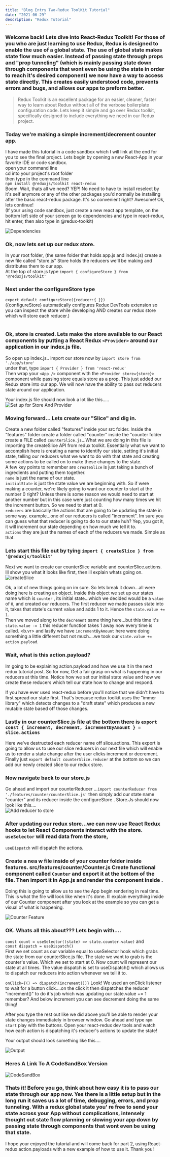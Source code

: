 ```yaml
---
title: "Blog Entry Two-Redux ToolKit Tutorial"
date: "2021-06-29"
description: "Redux Tutorial"
---
```


### Welcome back! Lets dive into React-Redux Toolkit! For those of you who are just learning to use Redux, Redux is designed to enable the use of a global state. The use of global state makes state flow much easier. Instead of passing state through props and "prop tunneling" (which is mainly passing state down through components that wont even be using the state in order to reach it's desired component) we now have a way to access state directly. This creates easily understood code, prevents errors and bugs, and allows our apps to preform better.

> Redux Toolkit is an excellent package for an easier, cleaner, faster way to learn about Redux without all of the verbose boilerplate configuration code. Lets keep it simple and go over Redux toolkit, specifically designed to include everything we need in our Redux project.

### Today we're making a simple increment/decrement counter app.

I have made this tutorial in a code sandbox which I will link at the end for you to see the final project.
Lets begin by opening a new React-App in your favorite IDE or code sandbox.<br>
open your command line<br>
cd into your project's root folder<br>
then type in the command line<br>
`npm install @reduxjs/toolkit react-redux`<br>
Boom. Wait, thats all we need? YEP! No need to have to install reselect by it's self anymore or any of the other packages you'd normally be installing after the basic react-redux package. It's so convenient right? Awesome! Ok, lets continue! <br>
(If your using code sandbox, just create a new react app template, on the bottom left side of your screen go to dependencies and type in react-redux, hit enter, then also type in @redux-toolkit)<br>

![Dependencies](https://i.ibb.co/W0WynJ5/dependecies.png "Dependencies Added To Our Project") <br>

### Ok, now lets set up our redux store.

In your root folder, (the same folder that holds app.js and index.js) create a new file called "store.js" Store holds the reducers we'll be making and distributes them to our app. <br>
At the top of store.js type `import { configureStore } from '@reduxjs/toolkit'`<br>

### Next under the configureStore type<br>

`export default configureStore({reducer:{ }})`<br>
({configureStore} automatically configures Redux DevTools extension so you can inspect the store while developing AND creates our redux store which will store each reducer.)<br><br>

### Ok, store is created. Lets make the store available to our React components by putting a React Redux `<Provider>` around our application in our index.js file. <br>

So open up index.js.. import our store now by `import store from './app/store'`<br>
under that, type `import { Provider } from 'react-redux'`<br>
Then wrap your `<App />` component with the `<Provider store={store}>` component while passing store equals store as a prop. This just added our Redux store into our app. We will now have the ability to pass out reducers state around our application. <br>

Your index.js file should now look a lot like this.....<br>
![Set up for Store And Provider](https://i.ibb.co/1vQ0Sfm/Provider.png "imported store and provider and set up provider and store.") <br>

### Moving forward... Lets create our "Slice" and dig in.

Create a new folder called "features" inside your src folder. Inside the "features" folder create a folder called "counter" inside the "counter folder create a FILE called `counterSlice.js`...What we are doing in this file is importing the createSlice API from redux toolkit. Essentially what we want to accomplish here is creating a name to identify our state, setting it's initial state, telling our reducers what we want to do with that state and creating some actions to be called on to make these changes to the state. <br>
A few key points to remember are `createSlice` is just taking a bunch of ingredients and putting them together. <br>
`name` is just the name of our state. <br>
`initialState` is just the state value we are beginning with. So if were making a counter, we're likely going to want our counter to start at the number 0 right? Unless there is some reason we would need to start at another number but in this case were just counting how many times we hit the increment button. So we need to start at 0. <br>
`reducers` are basically the actions that are going to be updating the state in some way. example...one of our reducers is called "increment". Im sure you can guess what that reducer is going to do to our state huh? Yep, you got it, it will increment our state depending on how much we tell it to. <br>
`actions` they are just the names of each of the reducers we made. Simple as that.

### Lets start this file out by tying `import { createSlice } from '@reduxjs/toolkit'`

Next we want to create our counterSlice variable and counterSlice.actions. Ill show you what it looks like first, then ill explain whats going on. <br>
![createSlice](https://i.ibb.co/3BtC6Fq/create-Slice.png "imported createSlice and set up our state, reducers and actions..") <br>

Ok, a lot of new things going on im sure. So lets break it down...all were doing here is creating an object. Inside this object we set up our states name which is `counter` , its initial state...which we decided would be a `value` of `0`, and created our reducers. The first reducer we made passes state into it, takes that state's current value and adds 1 to it. Hence the `state.value += 1`. <br>
Then we moved along to the `decrement` same thing here...but this time it's `state.value -= 1` this reducer function takes 1 away now every time is called. <b.vr>
and lastly we have `incrementByAmount` here were doing something a little different but not much....we took our `state.value += action.payload`. <br>

### Wait, what is this action.payload?

Im going to be explaining action.payload and how we use it in the next redux tutorial post. So for now, Get a fair grasp on what is happening in our reducers at this time. Notice how we set our initial state value and how we create these reducers which tell our state how to change and respond. <br>

If you have ever used react-redux before you'll notice that we didn't have to first spread our state first. That's because redux toolkit uses the "immer library" which detects changes to a "draft state" which produces a new mutable state based off those changes.

### Lastly in our counterSlice.js file at the bottom there is `export const { increment, decrement, incrementByAmount } = slice.actions`

Here we've destructed each reducer name off slice.actions. This export is going to allow us to use our slice reducers in our next file which will enable us to render a state change after the user clicks increment or decrement. <br>
Finally just `export default counterSlice.reducer` at the bottom so we can add our newly created slice to our redux store.

### Now navigate back to our store.js

Go ahead and import our counterReducer ...`import counterReducer from './features/counter/counterSlice.js'` then simply add our state name "counter" and its reducer inside the configureStore . Store.Js should now look like this....<br>
![Add reducer to store](https://i.ibb.co/ZXd4ptL/sliceto-Store.png "imported counterReducer and aded counter: counterReducer to our store.") <br>

### After updating our redux store...we can now use React Redux hooks to let React Components interact with the store. `useSelector` will read data from the store,

`useDispatch` will dispatch the actions.

### Create a nea w file inside of your counter folder inside features. src/features/counter/Counter.js Create functional component called `Counter` and export it at the bottom of the file. Then import it in App.js and render the component inside <App>.

Doing this is going to allow us to see the App begin rendering in real time.<br>
This is what the file will look like when it's done. Ill explain everything inside of our Counter component after you look at the example so you can get a visual of what is happening.

![Counter Feature](https://i.ibb.co/DQ4Q5CF/feature-counter-JS.png "This is how we'll be passing our global state and rendering increments and decrements.") <br>

### OK. Whats all this about??? Lets begin with....

`const count = useSelector((state) => state.counter.value)` and <br> `const dispatch = useDispatch()`<br>
First we set count as our variable equal to useSelector hook which grabs the state from our counterSlice.js file. The state we want to grab is the counter's value. Which we set to start at 0. Now count will represent our state at all times. The value dispatch is set to useDispatch() which allows us to dispatch our reducers into action whenever we tell it to. <br>

`onClick={() => dispatch(increment())}` Look! We used an onClick listener to wait for a button click....on the click it then dispatches the reducer "increment()" to do it's job which was updating our state.value += 1 remember? And below increment you can see decrement doing the same thing! <br>

After you type the rest out like we did above you'll be able to render your state changes immediately in browser window. Go ahead and type `npm start` play with the buttons. Open your react-redux dev tools and watch how each action is dispatching it's reducer's actions to update the state! <br>

Your output should look something like this....<br>

![Output](https://i.ibb.co/55cS8zM/finished-Redux.png "Code finalized and rendered on your browser window..") <br>

### Heres A Link To A CodeSandBox Version

![CodeSandBox](https://codesandbox.io/s/simple-reduxtoolkit-example-forked-3n1s9?file=/src/App.js "CodeSandBox Version") <br>

### Thats it! Before you go, think about how easy it is to pass our state through our app now. Yes there is a little setup but in the long run it saves us a lot of time, debugging, errors, and prop tunneling. With a redux global state you' re free to send your state across your App without complications, intensely thought out state flow planning or slowing your app down by passing state through components that wont even be using that state. <br>

I hope your enjoyed the tutorial and will come back for part 2, using React-redux action.payloads with a new example of how to use it. Thank you!

<!-- <iframe width="560" height="315" src="https://www.youtube.com/embed/DXJO3AraeMQ" frameborder="0" allow="accelerometer; autoplay; encrypted-media; gyroscope; picture-in-picture" allowfullscreen></iframe> -->
